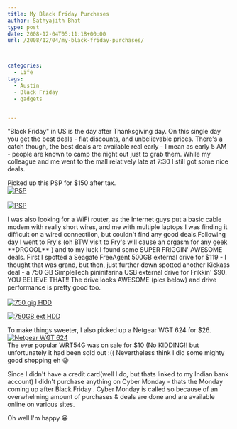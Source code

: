```yaml
---
title: My Black Friday Purchases
author: Sathyajith Bhat
type: post
date: 2008-12-04T05:11:18+00:00
url: /2008/12/04/my-black-friday-purchases/



categories:
  - Life
tags:
  - Austin
  - Black Friday
  - gadgets


---
```

"Black Friday" in US is the day after Thanksgiving day. On this single day you get the best deals - flat discounts, and unbelievable prices. There's a catch though, the best deals are available real early - I mean as early 5 AM - people are known to camp the night out just to grab them. While my colleague and me went to the mall relatively late at 7:30 I still got some nice deals.

<!--more-->

Picked up this PSP for $150 after tax.  
<a href="https://www.flickr.com/photos/sathyabhat/3070126750/in/set-72157605200758599/" target="_blank"><img src="https://farm4.static.flickr.com/3055/3070126750_5b4f3e5fd2.jpg?v=0" alt="PSP" /></a>  
<a href="https://www.flickr.com/photos/sathyabhat/3070180730/" target="_blank"><br /> <img src="https://farm4.static.flickr.com/3009/3070180730_f7d1a832b9.jpg?v=0" alt="PSP" /></a>

I was also looking for a WiFi router, as the Internet guys put a basic cable modem with really short wires, and me with multiple laptops I was finding it difficult on a wired connectiion, but couldn't find any good deals.Following day I went to Fry's (oh BTW visit to Fry's will cause an orgasm for any geek \*\*DROOOL\*\* ) and to my luck I found some SUPER FRIGGIN' AWESOME deals. First I spotted a Seagate FreeAgent 500GB external drive for $119 - I thought that was grand, but then, just further down spotted another Kickass deal - a 750 GB SimpleTech pininifarina USB external drive for Frikkin' $90. YOU BELIEVE THAT!! The drive looks AWESOME (pics below) and drive performance is pretty good too.  
<a href="https://www.flickr.com/photos/sathyabhat/3069315125/in/set-72157605200758599/" target="_blank"><br /> <img src="https://farm4.static.flickr.com/3227/3069315125_6265ff2cc3.jpg?v=0" alt="750 gig HDD" /></a>

<a href="https://www.flickr.com/photos/sathyabhat/3070140782/in/set-72157605200758599/" target="_blank"><img src="https://farm4.static.flickr.com/3190/3070140782_efcd66b9f8.jpg?v=0" alt="750GB ext HDD" /></a>

To make things sweeter, I also picked up a Netgear WGT 624 for $26.  
<a href="https://www.flickr.com/photos/sathyabhat/3069348789/" target="_blank"><img src="https://farm4.static.flickr.com/3212/3069348789_3a50f0290a.jpg?v=0" alt="Netgear WGT 624" /></a>  
The ever popular WRT54G was on sale for $10 (No KIDDING!! but unfortunately it had been sold out :(( Nevertheless think I did some mighty good shopping eh 😀

Since I didn't have a credit card(well I do, but thats linked to my Indian bank account) I didn't purchase anything on Cyber Monday - thats the Monday coming up after Black Friday . Cyber Monday is called so because of an overwhelming amount of purchases & deals are done and are available online on various sites.

Oh well I'm happy 😀
